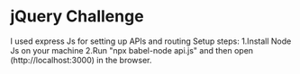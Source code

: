 # jQuery Challenge
I used express Js for setting up APIs and routing 
Setup steps: 
1.Install Node Js on your machine 
2.Run "npx babel-node api.js" and then open (http://localhost:3000) in the browser.
